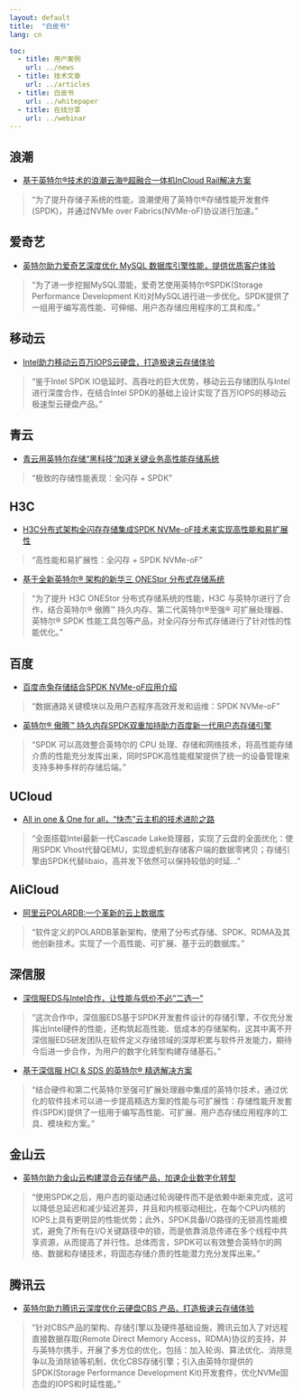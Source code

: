 ```yaml
---
layout: default
title:  "白皮书"
lang: cn

toc:
  - title: 用户案例
    url: ../news
  - title: 技术文章
    url: ../articles
  - title: 白皮书
    url: ../whitepaper
  - title: 在线分享
    url: ../webinar
---
```


## 浪潮
* [基于英特尔®技术的浪潮云海®超融合一体机InCloud Rail解决方案](https://ci.spdk.io/download/papers/202208_Inspur_InCloud_Rail_HCI_All-in-One_Based_on_Intel_Technologies_CN.pdf)
> “为了提升存储子系统的性能，浪潮使用了英特尔®存储性能开发套件(SPDK)，并通过NVMe over Fabrics(NVMe-oF)协议进行加速。”

## 爱奇艺
* [英特尔助力爱奇艺深度优化 MySQL 数据库引擎性能，提供优质客户体验](https://ci.spdk.io/download/papers/202202_CN_Intel_Helps_iQIYI_Optimize_the_Performance_of_MySQL_Database_Engines_to_Improve_Customer_Experience.pdf)
> “为了进一步挖掘MySQL潜能，爱奇艺使用英特尔®SPDK(Storage Performance Development Kit)对MySQL进行进一步优化。SPDK提供了一组用于编写高性能、可伸缩、用户态存储应用程序的工具和库。”

## 移动云
* [Intel助力移动云百万IOPS云硬盘，打造极速云存储体验](https://ci.spdk.io/download/papers/202112_Intel_Accelerates_CMCC_Cloud_for_1M_IOPS_Cloud_Disk_with_Ultra_Cloud_Storage_Experience_CN.pdf)
> “鉴于Intel SPDK IO低延时、高吞吐的巨大优势，移动云云存储团队与Intel进行深度合作，在结合Intel SPDK的基础上设计实现了百万IOPS的移动云极速型云硬盘产品。”

## 青云
* [青云用英特尔存储“黑科技”加速关键业务高性能存储系统](https://www.intel.cn/content/www/cn/zh/architecture-and-technology/qingyun-casestudy.html?from=singlemessage&isappinstalled=0)
> “极致的存储性能表现：全闪存 + SPDK”

## H3C
* [H3C分布式架构全闪存存储集成SPDK NVMe-oF技术来实现高性能和易扩展性](https://www.intel.cn/content/www/cn/zh/technology-provider/products-and-solutions/storage/nvme-storage.html)
> “高性能和易扩展性：全闪存 + SPDK NVMe-oF”

* [基于全新英特尔® 架构的新华三 ONEStor 分布式存储系统](https://www.intel.cn/content/www/cn/zh/architecture-and-technology/h3c-onestor-distributed-storag-system.html)
> “为了提升 H3C ONEStor 分布式存储系统的性能，H3C 与英特尔进行了合作，结合英特尔® 傲腾™ 持久内存、第二代英特尔®至强® 可扩展处理器、英特尔® SPDK 性能工具包等产品，对全闪存分布式存储进行了针对性的性能优化。”

## 百度
* [百度赤兔存储结合SPDK NVMe-oF应用介绍](https://ci.spdk.io/download/papers/Introduction_of_Baidu_Chitu_Storage_with_SPDK_NVMe-oF_CN.pdf)
> “数据通路关键模块以及用户态程序高效开发和运维：SPDK NVMe-oF”

* [英特尔® 傲腾™ 持久内存SPDK双重加持助力百度新一代用户态存储引擎](https://ci.spdk.io/download/papers/202105_Baidu_PMem_SPDK_Storage_Engine_CN.pdf)
> “SPDK 可以高效整合英特尔的 CPU 处理、存储和网络技术，将高性能存储介质的性能充分发挥出来，同时SPDK高性能框架提供了统一的设备管理来支持多种多样的存储后端。”

## UCloud
* [All in one & One for all，“快杰”云主机的技术进阶之路](https://mp.weixin.qq.com/s?__biz=MzUwOTA1NDg4NQ==&mid=2247486423&idx=1&sn=0eeea9af452742e600296989135df2d9&chksm=f919511dce6ed80bd2b2506543f3c6817b05a8cc830481632ab70c1fd8c98378af0bee691ed4&mpshare=1&scene=1&srcid=&sharer_sharetime=1573555664316&sharer_shareid=bce63ba0449f498eb13c109c5eaef06d&pass_ticket=fLkzI%2B2BoXe5Mn2QLbJmd%2FGkh85uylN96CNFIMsJDlOfwhTiyYk9d%2BaYfyIMcSre#rd)
> “全面搭载Intel最新一代Cascade Lake处理器，实现了云盘的全面优化：使用SPDK Vhost代替QEMU，实现虚机到存储客户端的数据零拷贝；存储引擎由SPDK代替libaio，高并发下依然可以保持较低的时延...”

## AliCloud
* [阿里云POLARDB:一个革新的云上数据库](https://www.intel.com/content/dam/www/public/us/en/documents/solution-briefs/alibaba-polardb-solution-brief.pdf)
> “软件定义的POLARDB革新架构，使用了分布式存储、SPDK、RDMA及其他创新技术。实现了一个高性能、可扩展、基于云的数据库。”

## 深信服
* [深信服EDS与Intel合作，让性能与低价不必“二选一”](https://mp.weixin.qq.com/s?__biz=MzI3NDA4ODY4MA==&mid=2653337220&idx=1&sn=6b9b97739f8c3cd72a65ebaef531bac1&chksm=f0cb4103c7bcc815398e2905cfb29c0ecc5067805e9ff930a2aa6356411d9a3267c6ed86c302&mpshare=1&scene=1&srcid=0709TnWbQGyYMKjrKjKuKqDP&sharer_sharetime=1594299545037&sharer_shareid=bce63ba0449f498eb13c109c5eaef06d&exportkey=AzO8WIfAkDPV%2F3Jb7FH8hok%3D&pass_ticket=uQuJ1Meb%2BWlub1ZGYEXdpLrLxAvbfxFU%2FcnIZnB%2FUSEEHD3GrlvKUhxm%2FL5EZCv9&wx_header=0#rd)
> “这次合作中，深信服EDS基于SPDK开发套件设计的存储引擎，不仅充分发挥出Intel硬件的性能，还构筑起高性能、低成本的存储架构，这其中离不开深信服EDS研发团队在软件定义存储领域的深厚积累与软件开发能力，期待今后进一步合作，为用户的数字化转型构建存储基石。”

* [基于深信服 HCI & SDS 的英特尔® 精选解决方案](https://www.intel.cn/content/www/cn/zh/architecture-and-technology/intel-select-solution-for-sangfor-hci-sds.html)
> “结合硬件和第二代英特尔至强可扩展处理器中集成的英特尔技术，通过优化的软件技术可以进一步提高精选方案的性能与可扩展性：存储性能开发套件(SPDK)提供了一组用于编写高性能、可扩展、用户态存储应用程序的工具、模块和方案。”

## 金山云
* [英特尔助力金山云构建混合云存储产品，加速企业数字化转型](https://ci.spdk.io/download/papers/Intel_Technology_Accelerates_Kingsoft_Cloud_For_Hybrid_Cloud_Storage_Products_CN.pdf)
> “使用SPDK之后，用户态的驱动通过轮询硬件而不是依赖中断来完成，这可以降低总延迟和减少延迟差异，并且和内核驱动相比，在每个CPU内核的IOPS上具有更明显的性能优势；此外，SPDK具备I/O路径的无锁高性能模式，避免了所有在I/O关键路径中的锁，而是依靠消息传递在多个线程中共享资源，从而提高了并行性。总体而言，SPDK可以有效整合英特尔的网络、数据和存储技术，将固态存储介质的性能潜力充分发挥出来。”

## 腾讯云
* [英特尔助力腾讯云深度优化云硬盘CBS 产品，打造极速云存储体验](https://ci.spdk.io/download/papers/202106_CN_Intel_Helps_Tencent_Cloud_Deeply_Optimize_its_Cloud_Block_Storage_to_Create_Ultra_Fast_Cloud_Storage_Experience.pdf)
> “针对CBS产品的架构、存储引擎以及硬件基础设施，腾讯云加入了对远程直接数据存取(Remote Direct Memory Access，RDMA)协议的支持，并与英特尔携手，开展了多方位的优化，包括：加入轮询、算法优化、消除竞争以及消除锁等机制，优化CBS存储引擎；引入由英特尔提供的SPDK(Storage Performance Development Kit)开发套件，优化NVMe固态盘的IOPS和时延性能。”
